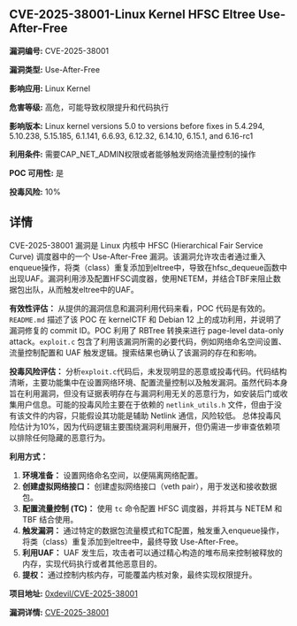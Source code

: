 ## CVE-2025-38001-Linux Kernel HFSC Eltree Use-After-Free

**漏洞编号:** CVE-2025-38001

**漏洞类型:** Use-After-Free

**影响应用:** Linux Kernel

**危害等级:** 高危，可能导致权限提升和代码执行

**影响版本:** Linux kernel versions 5.0 to versions before fixes in 5.4.294, 5.10.238, 5.15.185, 6.1.141, 6.6.93, 6.12.32, 6.14.10, 6.15.1, and 6.16-rc1

**利用条件:** 需要CAP_NET_ADMIN权限或者能够触发网络流量控制的操作

**POC 可用性:** 是

**投毒风险:** 10%

## 详情

CVE-2025-38001 漏洞是 Linux 内核中 HFSC (Hierarchical Fair Service Curve) 调度器中的一个 Use-After-Free 漏洞。该漏洞允许攻击者通过重入enqueue操作，将类（class）重复添加到eltree中，导致在hfsc_dequeue函数中出现UAF。漏洞利用涉及配置HFSC调度器，使用NETEM，并结合TBF来阻止数据包出队，从而触发eltree中的UAF。

**有效性评估：**
从提供的漏洞信息和漏洞利用代码来看，POC 代码是有效的。`README.md` 描述了该 POC 在 kernelCTF 和 Debian 12 上的成功利用，并说明了漏洞修复的 commit ID。POC 利用了 RBTree 转换来进行 page-level data-only attack。`exploit.c` 包含了利用该漏洞所需的必要代码，例如网络命名空间设置、流量控制配置和 UAF 触发逻辑。搜索结果也确认了该漏洞的存在和影响。

**投毒风险评估：**
分析`exploit.c`代码后，未发现明显的恶意或投毒代码。代码结构清晰，主要功能集中在设置网络环境、配置流量控制以及触发漏洞。虽然代码本身旨在利用漏洞，但没有证据表明存在与漏洞利用无关的恶意行为，如安装后门或收集用户信息。可能的投毒风险主要在于依赖的 `netlink_utils.h` 文件，但由于没有该文件的内容，只能假设其功能是辅助 Netlink 通信，风险较低。 总体投毒风险估计为10%，因为代码逻辑主要围绕漏洞利用展开，但仍需进一步审查依赖项以排除任何隐藏的恶意行为。

**利用方式：**
1.  **环境准备：** 设置网络命名空间，以便隔离网络配置。
2.  **创建虚拟网络接口：** 创建虚拟网络接口（veth pair），用于发送和接收数据包。
3.  **配置流量控制 (TC)：** 使用 `tc` 命令配置 HFSC 调度器，并将其与 NETEM 和 TBF 结合使用。
4.  **触发漏洞：** 通过特定的数据包流量模式和TC配置，触发重入enqueue操作，将类（class）重复添加到eltree中，最终导致 Use-After-Free。
5.  **利用UAF：** UAF 发生后，攻击者可以通过精心构造的堆布局来控制被释放的内存，实现代码执行或者其他恶意目的。
6.  **提权：** 通过控制内核内存，可能覆盖内核对象，最终实现权限提升。

**项目地址:** [0xdevil/CVE-2025-38001](https://github.com/0xdevil/CVE-2025-38001)

**漏洞详情:** [CVE-2025-38001](https://nvd.nist.gov/vuln/detail/CVE-2025-38001)